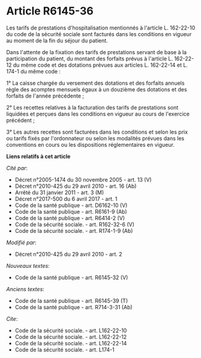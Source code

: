 # Article R6145-36

Les tarifs de prestations d'hospitalisation mentionnés à l'article L. 162-22-10 du code de la sécurité sociale sont facturés
dans les conditions en vigueur au moment de la fin du séjour du patient. 

Dans l'attente de la fixation des tarifs de prestations servant de base à la participation du patient, du montant des
forfaits prévus à l'article L. 162-22-12 du même code et des dotations prévues aux articles L. 162-22-14 et L. 174-1 du même
code : 

1° La caisse chargée du versement des dotations et des forfaits annuels règle des acomptes mensuels égaux à un douzième des
dotations et des forfaits de l'année précédente ; 

2° Les recettes relatives à la facturation des tarifs de prestations sont liquidées et perçues dans les conditions en vigueur
au cours de l'exercice précédent ; 

3° Les autres recettes sont facturées dans les conditions et selon les prix ou tarifs fixés par l'ordonnateur ou selon les
modalités prévues dans les conventions en cours ou les dispositions réglementaires en vigueur.

**Liens relatifs à cet article**

_Cité par_:

  - Décret n°2005-1474 du 30 novembre 2005 - art. 13 (V)
  - Décret n°2010-425 du 29 avril 2010 - art. 16 (Ab)
  - Arrêté du 31 janvier 2011 - art. 3 (M)
  - Décret n°2017-500 du 6 avril 2017 - art. 1
  - Code de la santé publique - art. D6162-10 (V)
  - Code de la santé publique - art. R6161-9 (Ab)
  - Code de la santé publique - art. R6414-2 (V)
  - Code de la sécurité sociale. - art. R162-32-6 (V)
  - Code de la sécurité sociale. - art. R174-1-9 (Ab)

_Modifié par_:

  - Décret n°2010-425 du 29 avril 2010 - art. 2

_Nouveaux textes_:

  - Code de la santé publique - art. R6145-32 (V)

_Anciens textes_:

  - Code de la santé publique - art. R6145-39 (T)
  - Code de la santé publique - art. R714-3-31 (Ab)

_Cite_:

  - Code de la sécurité sociale. - art. L162-22-10
  - Code de la sécurité sociale. - art. L162-22-12
  - Code de la sécurité sociale. - art. L162-22-14
  - Code de la sécurité sociale. - art. L174-1
